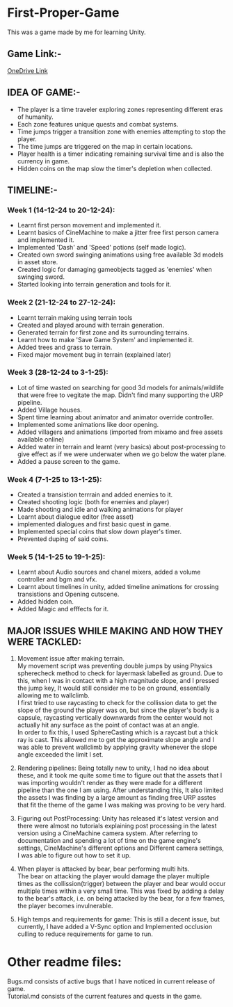 # First-Proper-Game
This was a game made by me for learning Unity. 

## Game Link:-  
[OneDrive Link]([https://1drv.ms/u/c/ecc5fd92abdde1ac/EQSLpb8-YV9PozlOM4Vf5tcBrQ9jHPq1CFL-X26R_KqBOg](https://1drv.ms/f/c/ecc5fd92abdde1ac/EpjVUTbhgrpDqMSa9x4ibZgBfk-p_lRpidpM8kSTCaIDgg?e=IuCKKg))

## IDEA OF GAME:-
* The player is a time traveler exploring zones representing different eras of humanity.  
* Each zone features unique quests and combat systems.  
* Time jumps trigger a transition zone with enemies attempting to stop the player.  
* The time jumps are triggered on the map in certain locations.  
* Player health is a timer indicating remaining survival time and is also the currency in game.  
* Hidden coins on the map slow the timer's depletion when collected.  
  
## TIMELINE:-  
  
### Week 1 (14-12-24 to 20-12-24):  
* Learnt first person movement and implemented it.  
* Learnt basics of CineMachine to make a jitter free first person camera and implemented it.  
* Implemented 'Dash' and 'Speed' potions (self made logic).  
* Created own sword swinging animations using free available 3d models in asset store.  
* Created logic for damaging gameobjects tagged as 'enemies' when swinging sword.  
* Started looking into terrain generation and tools for it.  
  
### Week 2 (21-12-24 to 27-12-24):  
* Learnt terrain making using terrain tools  
* Created and played around with terrain generation.  
* Generated terrain for first zone and its surrounding terrains.  
* Learnt how to make 'Save Game System' and implemented it.  
* Added trees and grass to terrain.  
* Fixed major movement bug in terrain (explained later)  
  
### Week 3 (28-12-24 to 3-1-25):  
* Lot of time wasted on searching for good 3d models for animals/wildlife that were free to vegitate the map. Didn't find many supporting the URP pipeline.  
* Added Village houses.  
* Spent time learning about animator and animator override controller.  
* Implemented some animations like door opening.  
* Added villagers and animations (imported from mixamo and free assets available online)  
* Added water in terrain and learnt (very basics) about post-processing to give effect as if we were underwater when we go below the water plane.  
* Added a pause screen to the game.  
  
### Week 4 (7-1-25 to 13-1-25):  
* Created a transistion terrrain and added enemies to it.  
* Created shooting logic (both for enemies and player)  
* Made shooting and idle and walking animations for player  
* Learnt about dialogue editor (free asset)  
* implemented dialogues and first basic quest in game.  
* Implemented special coins that slow down player's timer.  
* Prevented duping of said coins.  
  
### Week 5 (14-1-25 to 19-1-25):  
* Learnt about Audio sources and chanel mixers, added a volume controller and bgm and vfx.  
* Learnt about timelines in unity, added timeline animations for crossing transistions and Opening cutscene.   
* Added hidden coin.
* Added Magic and efffects for it.  
  
  
## MAJOR ISSUES WHILE MAKING AND HOW THEY WERE TACKLED:  
  
1) Movement issue after making terrain.  
    My movement script was preventing double jumps by using Physics spherecheck method to check for layermask labelled as ground. Due to this, when I was in contact with a high magnitude slope, and I pressed the jump key, It would still consider me to be on ground, essentially allowing me to wallclimb.  
   I first tried to use raycasting to check for the collission data to get the slope of the ground the player was on, but since the player's body is a capsule, raycasting vertically downwards from the center would not actually hit any surface as the point of contact was at an angle.  
   In order to fix this, I used SphereCasting which is a raycast but a thick ray is cast. This allowed me to get the approximate slope angle and I was able to prevent wallclimb by applying gravity whenever the slope angle exceeded the limit I set.  
  
2) Rendering pipelines: Being totally new to unity, I had no idea about these, and it took me quite some time to figure out that the assets that I was importing wouldn't render as they were made for a different pipeline than the one I am using. After understanding this, It also limited the assets I was finding by a large amount as finding free URP asstes that fit the theme of the game I was making was proving to be very hard.  
  
3) Figuring out PostProcessing: Unity has released it's latest version and there were almost no tutorials explaining post processing in the latest version using a CineMachine camera system. After referring to documentation and spending a lot of time on the game engine's settings, CineMachine's different options and Different camera settings, I was able to figure out how to set it up.  
  
4) When player is attacked by bear, bear performing multi hits.  
    The bear on attacking the player would damage the player multiple times as the collission(trigger) between the player and bear would occur multiple times within a very small time. This was fixed by adding a delay to the bear's attack, i.e. on being attacked by the bear, for a few frames, the player becomes invulnerable.  
  
5) High temps and requirements for game: This is still a decent issue, but currently, I have added a V-Sync option and Implemented occlusion culling to reduce requirements for game to run.

# Other readme files:

Bugs.md consists of active bugs that I have noticed in current release of game.  
Tutorial.md consists of the current features and quests in the game.
